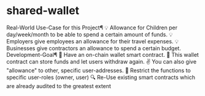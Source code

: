 # shared-wallet
Real-World Use-Case for this Project¶ 💡 Allowance for Children per day/week/month to be able to spend a certain amount of funds.  💡 Employers give employees an allowance for their travel expenses.  💡 Businesses give contractors an allowance to spend a certain budget.  Development-Goal¶ 👛 Have an on-chain wallet smart contract.  💸 This wallet contract can store funds and let users withdraw again.  ✌️ You can also give "allowance" to other, specific user-addresses.  🚫 Restrict the functions to specific user-roles (owner, user)  🔍 Re-Use existing smart contracts which are already audited to the greatest extent
